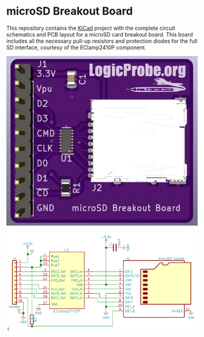 # microSD Breakout Board

This repository contains the [KiCad](http://kicad-pcb.org/) project
with the complete circuit schematics and PCB layout for a microSD
card breakout board. This board includes all the necessary pull-up
resistors and protection diodes for the full SD interface, courtesy
of the EClamp2410P component.

![Board](https://github.com/dkonigsberg/sd-breakout/blob/master/docs/images/pcb-model.jpg?raw=true)

![Schematic](https://github.com/dkonigsberg/sd-breakout/blob/master/docs/images/schematic.png?raw=true)
